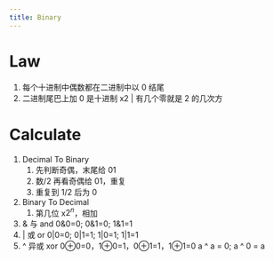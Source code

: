 ```yaml
---
title: Binary
---
```

# Law
1. 每个十进制中偶数都在二进制中以 0 结尾
2. 二进制尾巴上加 0 是十进制 x2 | 有几个零就是 2 的几次方
# Calculate
1. Decimal To Binary
    1. 先判断奇偶，末尾给 01
    2. 数/2 再看奇偶给 01，重复
    3. 重复到 1/2 后为 0
2. Binary To Decimal
    1. 第几位 x$2^n$，相加
3. & 与 and
    0&0=0; 0&1=0; 1&1=1
4. | 或 or
	0|0=0; 0|1=1; 1|0=1; 1|1=1
5. ^ 异或 xor
	0⊕0=0，1⊕0=1，0⊕1=1，1⊕1=0
	a ^ a = 0; a ^ 0 = a
	